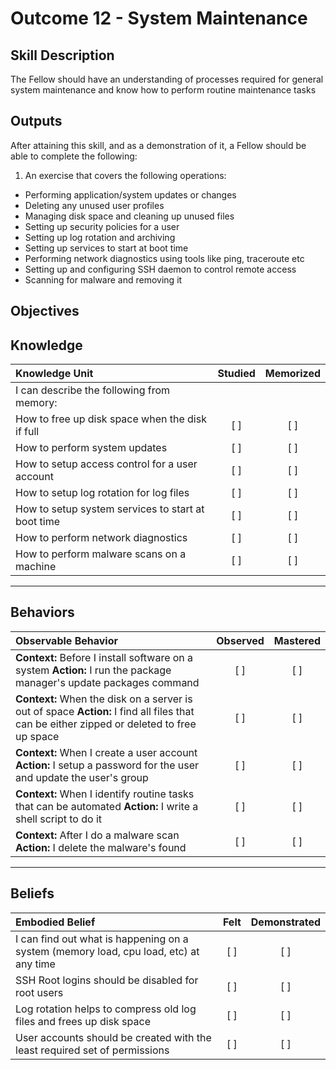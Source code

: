 # Outcome 12 - System Maintenance

Skill Description
-----------------
The Fellow should have an understanding of processes required for general system maintenance and know how to perform routine maintenance tasks


Outputs
-------
After attaining this skill, and as a demonstration of it, a Fellow should be able to complete the following:

1. An exercise that covers the following operations:
  - Performing application/system updates or changes
  - Deleting any unused user profiles
  - Managing disk space and cleaning up unused files
  - Setting up security policies for a user
  - Setting up log rotation and archiving
  - Setting up services to start at boot time
  - Performing network diagnostics using tools like ping, traceroute etc
  - Setting up and configuring SSH daemon to control remote access
  - Scanning for malware and removing it



**Objectives**
--------------


## **Knowledge**

| Knowledge Unit   |      Studied      | Memorized |
|:-----------------|:-----------------:|:---------:|
| I can describe the following from memory: | | |
| How to free up disk space when the disk if full | [ ] | [ ] |
| How to perform system updates | [ ] | [ ] |
| How to setup access control for a user account | [ ] | [ ] |
| How to setup log rotation for log files | [ ] | [ ] |
| How to setup system services to start at boot time | [ ] | [ ] |
| How to perform network diagnostics | [ ] | [ ] |
| How to perform malware scans on a machine | [ ] | [ ] |


----------------


## **Behaviors**

| Observable Behavior   |      Observed      | Mastered |
|:----------------------|:------------------:|:--------:|
| **Context:** Before I install software on a system **Action:** I run the package manager's update packages command | [ ] | [ ]  |
| **Context:** When the disk on a server is out of space **Action:** I find all files that can be either zipped or deleted to free up space | [ ] | [ ]  |
| **Context:** When I create a user account **Action:** I setup a password for the user and update the user's group | [ ] | [ ] | 
| **Context:** When I identify routine tasks that can be automated **Action:** I write a shell script to do it | [ ] | [ ] | 
| **Context:** After I do a malware scan **Action:** I delete the malware's found | [ ] | [ ] | 


--------------


## **Beliefs**

| Embodied Belief   |      Felt      | Demonstrated |
|:------------------|:--------------:|:------------:|
| I can find out what is happening on a system (memory load, cpu load, etc) at any time | [ ] | [ ] |
| SSH Root logins should be disabled for root users | [ ] | [ ] |
| Log rotation helps to compress old log files and frees up disk space | [ ] | [ ] |
| User accounts should be created with the least required set of permissions | [ ] | [ ] |